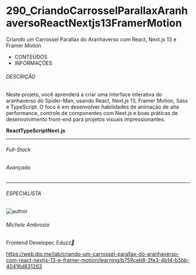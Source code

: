 # 290_CriandoCarrosselParallaxAranhaversoReactNextjs13FramerMotion
Criando um Carrossel Parallax do Aranhaverso com React, Next.js 13 e Framer Motion

- CONTEÚDOS
- INFORMAÇÕES

###### DESCRIÇÃO

Neste projeto, você aprenderá a criar uma interface interativa do aranhaverso do Spider-Man, usando React, Next.js 13, Framer Motion, Sass e TypeScript. O foco é em desenvolver habilidades de animação de alta performance, controle de componentes com Next.js e boas práticas de desenvolvimento front-end para projetos visuais impressionantes.

**React****TypeScript****Next.js**

------

###### Full-Stack

###### Avançado

------

###### ESPECIALISTA

![author](https://hermes.dio.me/users/author/photos/527e9db7-5cae-410e-972e-a1c5e3b92f4e.jpg)

###### Michele Ambrosio

Frontend Developer, Eduzz[**](https://www.linkedin.com/in/michele-ambrosio-a4899661/)

https://web.dio.me/lab/criando-um-carrossel-parallax-do-aranhaverso-com-react-nextjs-13-e-framer-motion/learning/b759ceb8-2fe3-4b14-b5bb-40416d831263



